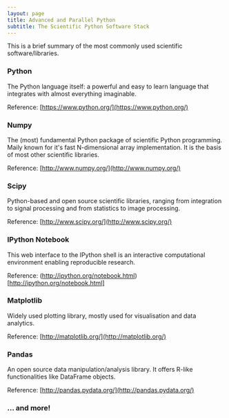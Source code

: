 ```yaml
---
layout: page
title: Advanced and Parallel Python
subtitle: The Scientific Python Software Stack
---
```


This is a brief summary of the most commonly used scientific software/libraries.

### Python

The Python language itself: a powerful and easy to learn language that integrates with almost everything imaginable.

Reference: [https://www.python.org/](https://www.python.org/)

### Numpy

The (most) fundamental Python package of scientific Python programming. Maily known for it's fast N-dimensional array implementation. It is the basis of most other scientific libraries.

Reference: [http://www.numpy.org/](http://www.numpy.org/)

### Scipy

Python-based and open source scientific libraries, ranging from integration to signal processing and from statistics to image processing.

Reference: [http://www.scipy.org/](http://www.scipy.org/)

### IPython Notebook

This web interface to the IPython shell is an interactive computational environment enabling reproducible research.

Reference: (http://ipython.org/notebook.html)[http://ipython.org/notebook.html]

### Matplotlib

Widely used plotting library, mostly used for visualisation and data analytics.

Reference: [http://matplotlib.org/](http://matplotlib.org/)

### Pandas

An open source data manipulation/analysis library. It offers R-like functionalities like DataFrame objects.

Reference: [http://pandas.pydata.org/](http://pandas.pydata.org/)

### ... and more!
